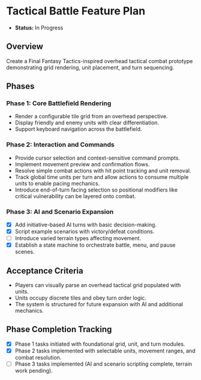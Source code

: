 # Tactical Battle Feature Plan

- **Status:** In Progress

## Overview

Create a Final Fantasy Tactics-inspired overhead tactical combat prototype demonstrating grid rendering, unit placement, and turn sequencing.

## Phases

### Phase 1: Core Battlefield Rendering
- Render a configurable tile grid from an overhead perspective.
- Display friendly and enemy units with clear differentiation.
- Support keyboard navigation across the battlefield.

### Phase 2: Interaction and Commands
- Provide cursor selection and context-sensitive command prompts.
- Implement movement preview and confirmation flows.
- Resolve simple combat actions with hit point tracking and unit removal.
- Track global time units per turn and allow actions to consume multiple units to enable pacing mechanics.
- Introduce end-of-turn facing selection so positional modifiers like critical vulnerability can be layered onto combat.

### Phase 3: AI and Scenario Expansion
- [x] Add initiative-based AI turns with basic decision-making.
- [x] Script example scenarios with victory/defeat conditions.
- [ ] Introduce varied terrain types affecting movement.
- [x] Establish a state machine to orchestrate battle, menu, and pause scenes.

## Acceptance Criteria

- Players can visually parse an overhead tactical grid populated with units.
- Units occupy discrete tiles and obey turn order logic.
- The system is structured for future expansion with AI and additional mechanics.

## Phase Completion Tracking

- [x] Phase 1 tasks initiated with foundational grid, unit, and turn modules.
- [x] Phase 2 tasks implemented with selectable units, movement ranges, and combat resolution.
- [ ] Phase 3 tasks implemented (AI and scenario scripting complete, terrain work pending).
